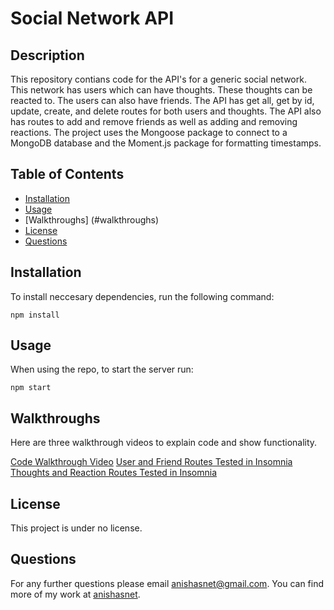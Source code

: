 # Social Network API

## Description
This repository contians code for the API's for a generic social network. This network has users which can have thoughts. These thoughts can be reacted to. The users can also have friends. The API has get all, get by id, update, create, and delete routes for both users and thoughts. The API also has routes to add and remove friends as well as adding and removing reactions. The project uses the Mongoose package to connect to a MongoDB database and the Moment.js package for formatting timestamps.

## Table of Contents
* [Installation](#installation)
* [Usage](#usage)
* [Walkthroughs] (#walkthroughs)
* [License](#license)
* [Questions](#questions)

## Installation

To install neccesary dependencies, run the following command:

```
npm install
```

## Usage

When using the repo, to start the server run: 
```
npm start
```
## Walkthroughs

Here are three walkthrough videos to explain code and show functionality.

[Code Walkthrough Video](https://drive.google.com/file/d/19TiBxhIoysCo0GHjW3WO52QYXfV4xH41/view?usp=sharing)
[User and Friend Routes Tested in Insomnia](https://drive.google.com/file/d/1WaA3Lt5u1I28wwawtvsvzfBSmMPWoSNL/view?usp=sharing)
[Thoughts and Reaction Routes Tested in Insomnia](https://drive.google.com/file/d/1HAD2bppJQKPn9FrxCp4MPeV6_8NXFJoj/view?usp=sharing)


## License

This project is under no license.

## Questions

For any further questions please email anishasnet@gmail.com. You can find more of my work at [anishasnet](https://github.com/anishasnet).
    